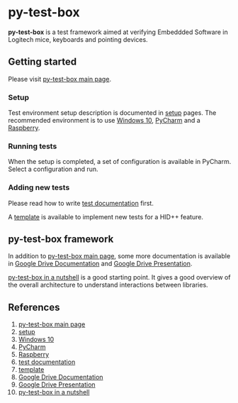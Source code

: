 # py-test-box

**py-test-box** is a test framework aimed at verifying Embeddded Software in Logitech mice,
keyboards and pointing devices.

## Getting started
Please visit [py-test-box main page].

### Setup
Test environment setup description is documented in [setup] pages. The recommended environment is
to use [Windows 10], [PyCharm] and a [Raspberry].

### Running tests
When the setup is completed, a set of configuration is available in PyCharm. Select a
configuration and run.

### Adding new tests
Please read how to write [test documentation] first.

A [template] is available to implement new tests for a HID++ feature.

## py-test-box framework
In addition to [py-test-box main page], some more documentation is available in [Google Drive
Documentation] and [Google Drive Presentation].

[py-test-box in a nutshell] is a good starting point. It gives a good overview of the overall
architecture to understand interactions between libraries.


## References
 1. [py-test-box main page]
 2. [setup]
 3. [Windows 10]
 4. [PyCharm]
 5. [Raspberry]
 6. [test documentation]
 7. [template]
 8. [Google Drive Documentation]
 9. [Google Drive Presentation]
 10. [py-test-box in a nutshell]

[py-test-box main page]: https://spaces.logitech.com/display/ptb/py-test-box
[setup]: https://spaces.logitech.com/display/ptb/Setup
[Windows 10]: https://spaces.logitech.com/display/ptb/Windows+10
[PyCharm]: https://spaces.logitech.com/display/ptb/PyCharm
[Raspberry]: https://spaces.logitech.com/display/ptb/Raspberry
[test documentation]: https://spaces.logitech.com/display/ptb/Test+documentation
[template]: https://spaces.logitech.com/pages/viewpage.action?pageId=61916761
[Google Drive Documentation]: https://drive.google.com/drive/folders/18Tm-pXhC7An5MCq-MbMRtiO7IGFMdV0R
[Google Drive Presentation]: https://drive.google.com/drive/folders/1GcKhcGT9RJsPUyyGRoLZ9U-I6u9PnTYf
[py-test-box in a nutshell]: https://docs.google.com/presentation/d/1E2nmUxuNi_NSABK5TvMZaTCa8kg0xf3bYzmbQwtREWI/edit#slide=id.g2f7f393a27_0_0
